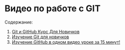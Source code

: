 # Видео по работе с GIT

Содержание: 

1. [Git и GitHub Курс Для Новичков ](git_course_video/git_and_github_beginner.md)
2. [Изучение Git для новичков](git_course_video/github-for-new.md)
3. [ Изучение GitHub в одном видео уроке за 15 минут!](git_course_video/github-in-15-minutes.md)
